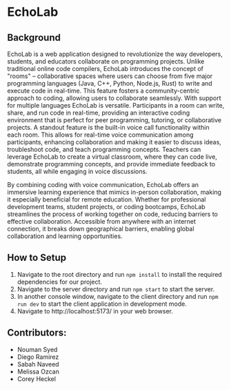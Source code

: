 # EchoLab

## Background
EchoLab is a web application designed to revolutionize the way developers, students, and educators collaborate on programming projects. Unlike traditional online code compilers, EchoLab introduces the concept of "rooms" – collaborative spaces where users can choose from five major programming languages (Java, C++, Python, Node.js, Rust) to write and execute code in real-time. This feature fosters a community-centric approach to coding, allowing users to collaborate seamlessly. With support for multiple languages EchoLab is versatile. Participants in a room can write, share, and run code in real-time, providing an interactive coding environment that is perfect for peer programming, tutoring, or collaborative projects. A standout feature is the built-in voice call functionality within each room. This allows for real-time voice communication among participants, enhancing collaboration and making it easier to discuss ideas, troubleshoot code, and teach programming concepts. Teachers can leverage EchoLab to create a virtual classroom, where they can code live, demonstrate programming concepts, and provide immediate feedback to students, all while engaging in voice discussions.

By combining coding with voice communication, EchoLab offers an immersive learning experience that mimics in-person collaboration, making it especially beneficial for remote education. Whether for professional development teams, student projects, or coding bootcamps, EchoLab streamlines the process of working together on code, reducing barriers to effective collaboration. Accessible from anywhere with an internet connection, it breaks down geographical barriers, enabling global collaboration and learning opportunities.

## How to Setup
1. Navigate to the root directory and run `npm install` to install the required dependencies for our project.
2. Navigate to the server directory and run `npm start` to start the server.
3. In another console window, navigate to the client directory and run `npm run dev` to start the client application in development mode.
4. Navigate to http://localhost:5173/ in your web browser.

## Contributors:
- Nouman Syed
- Diego Ramirez
- Sabah Naveed
- Melissa Ozcan
- Corey Heckel
